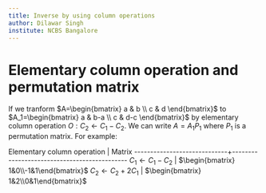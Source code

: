 ```yaml
---
title: Inverse by using column operations
author: Dilawar Singh
institute: NCBS Bangalore
---
```


# Elementary column operation and permutation matrix

If we tranform $A=\begin{bmatrix} a & b \\ c & d \end{bmatrix}$ to $A_1=\begin{bmatrix} a & b-a \\ c
& d-c \end{bmatrix}$ by elementary column operation $O: C_2 \leftarrow C_1 - C_2$.
We can write $A=A_1P_1$ where $P_1$ is a permutation matrix.  For example:

   Elementary column operation  |  Matrix 
   -----------------------------+---------------------------------------------
   $C_1 \leftarrow C_1 - C_2$   |  $\begin{bmatrix} 1&0\\-1&1\end{bmatrix}$
   $C_2 \leftarrow C_2 + 2C_1$  |  $\begin{bmatrix} 1&2\\0&1\end{bmatrix}$
